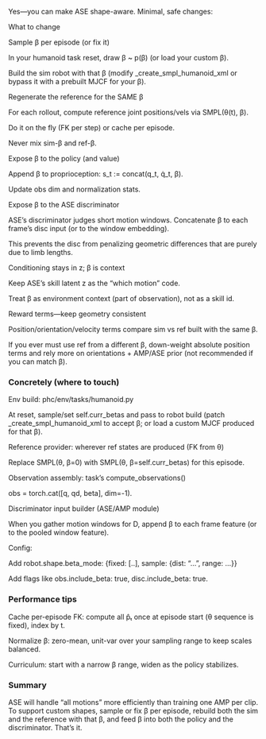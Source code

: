 Yes—you can make ASE shape-aware. Minimal, safe changes:

What to change

Sample β per episode (or fix it)

In your humanoid task reset, draw β ~ p(β) (or load your custom β).

Build the sim robot with that β (modify _create_smpl_humanoid_xml or bypass it with a prebuilt MJCF for your β).

Regenerate the reference for the SAME β

For each rollout, compute reference joint positions/vels via SMPL(θ(t), β).

Do it on the fly (FK per step) or cache per episode.

Never mix sim-β and ref-β.

Expose β to the policy (and value)

Append β to proprioception: s_t := concat(q_t, q̇_t, β).

Update obs dim and normalization stats.

Expose β to the ASE discriminator

ASE’s discriminator judges short motion windows. Concatenate β to each frame’s disc input (or to the window embedding).

This prevents the disc from penalizing geometric differences that are purely due to limb lengths.

Conditioning stays in z; β is context

Keep ASE’s skill latent z as the “which motion” code.

Treat β as environment context (part of observation), not as a skill id.

Reward terms—keep geometry consistent

Position/orientation/velocity terms compare sim vs ref built with the same β.

If you ever must use ref from a different β, down-weight absolute position terms and rely more on orientations + AMP/ASE prior (not recommended if you can match β).

### Concretely (where to touch)

Env build: phc/env/tasks/humanoid.py

At reset, sample/set self.curr_betas and pass to robot build (patch _create_smpl_humanoid_xml to accept β; or load a custom MJCF produced for that β).

Reference provider: wherever ref states are produced (FK from θ)

Replace SMPL(θ, β=0) with SMPL(θ, β=self.curr_betas) for this episode.

Observation assembly: task’s compute_observations()

obs = torch.cat([q, qd, beta], dim=-1).

Discriminator input builder (ASE/AMP module)

When you gather motion windows for D, append β to each frame feature (or to the pooled window feature).

Config:

Add robot.shape.beta_mode: {fixed: [..], sample: {dist: “…”, range: …}}

Add flags like obs.include_beta: true, disc.include_beta: true.

### Performance tips

Cache per-episode FK: compute all p̂ₜ once at episode start (θ sequence is fixed), index by t.

Normalize β: zero-mean, unit-var over your sampling range to keep scales balanced.

Curriculum: start with a narrow β range, widen as the policy stabilizes.

### Summary

ASE will handle “all motions” more efficiently than training one AMP per clip. To support custom shapes, sample or fix β per episode, rebuild both the sim and the reference with that β, and feed β into both the policy and the discriminator. That’s it.